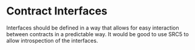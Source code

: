 # Contract Interfaces

Interfaces should be defined in a way that allows for easy interaction between contracts in a predictable way. It would be good to use SRC5 to allow introspection of the interfaces.
